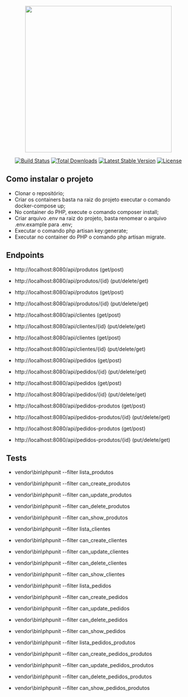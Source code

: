 <p align="center"><img src="https://res.cloudinary.com/dtfbvvkyp/image/upload/v1566331377/laravel-logolockup-cmyk-red.svg" width="400"></p>

<p align="center">
<a href="https://travis-ci.org/laravel/framework"><img src="https://travis-ci.org/laravel/framework.svg" alt="Build Status"></a>
<a href="https://packagist.org/packages/laravel/framework"><img src="https://poser.pugx.org/laravel/framework/d/total.svg" alt="Total Downloads"></a>
<a href="https://packagist.org/packages/laravel/framework"><img src="https://poser.pugx.org/laravel/framework/v/stable.svg" alt="Latest Stable Version"></a>
<a href="https://packagist.org/packages/laravel/framework"><img src="https://poser.pugx.org/laravel/framework/license.svg" alt="License"></a>
</p>

## Como instalar o projeto
- Clonar o repositório;
- Criar os containers basta na raiz do projeto executar o comando docker-compose up;
- No container do PHP, execute o comando composer install;
- Criar arquivo .env na raiz do projeto, basta renomear o arquivo .env.example para .env;
- Executar o comando php artisan key:generate;
- Executar no container do PHP o comando php artisan migrate.

## Endpoints

- http://localhost:8080/api/produtos (get/post)
- http://localhost:8080/api/produtos/{id} (put/delete/get)
- http://localhost:8080/api/produtos (get/post)
- http://localhost:8080/api/produtos/{id} (put/delete/get)

- http://localhost:8080/api/clientes (get/post)
- http://localhost:8080/api/clientes/{id} (put/delete/get)
- http://localhost:8080/api/clientes (get/post)
- http://localhost:8080/api/clientes/{id} (put/delete/get)

- http://localhost:8080/api/pedidos (get/post)
- http://localhost:8080/api/pedidos/{id} (put/delete/get)
- http://localhost:8080/api/pedidos (get/post)
- http://localhost:8080/api/pedidos/{id} (put/delete/get)

- http://localhost:8080/api/pedidos-produtos (get/post)
- http://localhost:8080/api/pedidos-produtos/{id} (put/delete/get)
- http://localhost:8080/api/pedidos-produtos (get/post)
- http://localhost:8080/api/pedidos-produtos/{id} (put/delete/get)

## Tests

- vendor\bin\phpunit --filter lista_produtos
- vendor\bin\phpunit --filter can_create_produtos
- vendor\bin\phpunit --filter can_update_produtos
- vendor\bin\phpunit --filter can_delete_produtos
- vendor\bin\phpunit --filter can_show_produtos

- vendor\bin\phpunit --filter lista_clientes
- vendor\bin\phpunit --filter can_create_clientes
- vendor\bin\phpunit --filter can_update_clientes
- vendor\bin\phpunit --filter can_delete_clientes
- vendor\bin\phpunit --filter can_show_clientes

- vendor\bin\phpunit --filter lista_pedidos
- vendor\bin\phpunit --filter can_create_pedidos
- vendor\bin\phpunit --filter can_update_pedidos
- vendor\bin\phpunit --filter can_delete_pedidos
- vendor\bin\phpunit --filter can_show_pedidos

- vendor\bin\phpunit --filter lista_pedidos_produtos
- vendor\bin\phpunit --filter can_create_pedidos_produtos
- vendor\bin\phpunit --filter can_update_pedidos_produtos
- vendor\bin\phpunit --filter can_delete_pedidos_produtos
- vendor\bin\phpunit --filter can_show_pedidos_produtos
